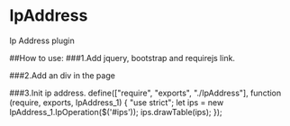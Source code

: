 # IpAddress
Ip Address plugin

##How to use:
###1.Add jquery, bootstrap and requirejs link.
<link rel="stylesheet" href="app.css" type="text/css" />
<link href="Content/bootstrap.css" rel="stylesheet" />
<script src="Scripts/jquery-3.1.1.js"></script>
<script src="Scripts/bootstrap.js"></script>
<script data-main="app" type="text/javascript" src="require.js"></script>

###2.Add an div in the page
        <div id="ips">
</div>

###3.Init ip address.
define(["require", "exports", "./IpAddress"], function (require, exports, IpAddress_1) {
    "use strict";
    let ips = new IpAddress_1.IpOperation($('#ips'));
    ips.drawTable(ips);
});
